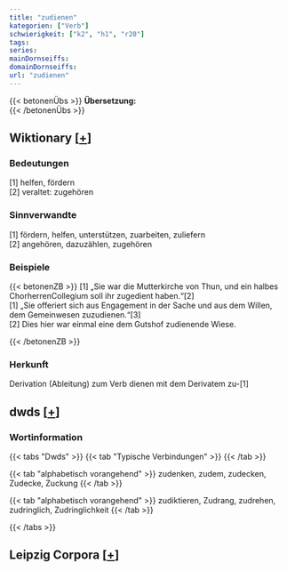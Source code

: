 ```yaml
---
title: "zudienen"
kategorien: ["Verb"]
schwierigkeit: ["k2", "h1", "r20"]
tags:
series:
mainDornseiffs:
domainDornseiffs:
url: "zudienen"
---
```


{{< betonenÜbs >}}
**Übersetzung:**  
{{< /betonenÜbs >}}

## Wiktionary [[+](https://de.wiktionary.org/wiki/zudienen)]

### Bedeutungen
[1] helfen, fördern  
[2] veraltet: zugehören  

### Sinnverwandte
[1] fördern, helfen, unterstützen, zuarbeiten, zuliefern  
[2] angehören, dazuzählen, zugehören  

### Beispiele
{{< betonenZB >}}
[1] „Sie war die Mutterkirche von Thun, und ein halbes ChorherrenCollegium soll ihr zugedient haben.“[2]  
[1] „Sie offeriert sich aus Engagement in der Sache und aus dem Willen, dem Gemeinwesen zuzudienen.“[3]  
[2] Dies hier war einmal eine dem Gutshof zudienende Wiese.  

{{< /betonenZB >}}
### Herkunft
Derivation (Ableitung) zum Verb dienen mit dem Derivatem zu-[1]  



## dwds [[+](https://www.dwds.de/wb/zudienen)]

### Wortinformation
{{< tabs "Dwds" >}}
{{< tab "Typische Verbindungen" >}}
{{< /tab >}}

{{< tab "alphabetisch vorangehend" >}}
zudenken, zudem, zudecken, Zudecke, Zuckung
{{< /tab >}}

{{< tab "alphabetisch vorangehend" >}}
zudiktieren, Zudrang, zudrehen, zudringlich, Zudringlichkeit
{{< /tab >}}

{{< /tabs >}}

## Leipzig Corpora [[+](https://corpora.uni-leipzig.de/en/res?word=zudienen&corpusId=deu_newscrawl-public_2018)]

